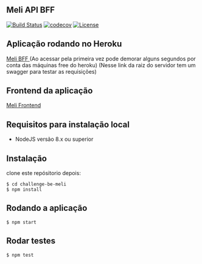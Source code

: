 ## Meli API BFF

[![Build Status](https://travis-ci.org/leonardosal/challenge-be-meli.svg?branch=master)](https://travis-ci.org/leonardosal/challenge-be-meli)
[![codecov](https://codecov.io/gh/leonardosal/challenge-be-meli/branch/master/graph/badge.svg)](https://codecov.io/gh/leonardosal/challenge-be-meli)
[![License](https://img.shields.io/badge/licence-MIT-blue.svg)](LICENSE)

##  Aplicação rodando no Heroku

[Meli BFF ](https://challenge-meli.herokuapp.com)
(Ao acessar pela primeira vez pode demorar alguns segundos por conta das máquinas free do heroku)
(Nesse link da raiz do servidor tem um swagger para testar as requisições)

## Frontend da aplicação

[Meli Frontend ](https://github.com/leonardosal/challenge-fe-meli)

## Requisitos para instalação local

* NodeJS versão 8.x ou superior

## Instalação

clone este repósitorio depois:

```
$ cd challenge-be-meli
$ npm install
```

## Rodando a aplicação

```
$ npm start
```

## Rodar testes

```
$ npm test
```
